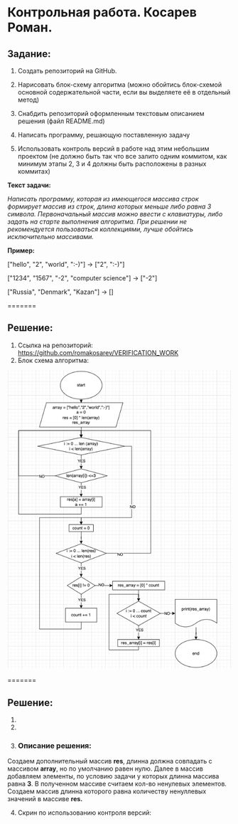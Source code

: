
# Контрольная работа. Косарев Роман. #

## Задание: ##

1. Создать репозиторий на GitHub.

2. Нарисовать блок-схему алгоритма (можно обойтись блок-схемой основной содержательной части, если вы выделяете её в отдельный метод)

3. Снабдить репозиторий оформленным текстовым описанием решения (файл README.md)

4. Написать программу, решающую поставленную задачу

5. Использовать контроль версий в работе над этим небольшим проектом (не должно быть так что все залито одним коммитом, как минимум этапы 2, 3 и 4 должны быть расположены в разных коммитах)

**Текст задачи:**

*Написать программу, которая из имеющегося массива строк формирует массив из строк, длина которых меньше либо равна 3 символа. Первоначальный массив можно ввести с клавиатуры, либо задать на старте выполнения алгоритма. При решении не рекомендуется пользоваться коллекциями, лучше обойтись исключительно массивами.*

**Пример:**

["hello", "2", "world", ":-)"] -> ["2", ":-)"]

["1234", "1567", "-2", "computer science"] -> ["-2"]

["Russia", "Denmark", "Kazan"] -> []

=======
## Решение: ##

1. Ссылка на репозиторий: https://github.com/romakosarev/VERIFICATION_WORK
2. Блок схема алгоритма: 

![Блок схема алгоритма](shema.png)

=======
## Решение: ##

1. 
2. 
3. ### Описание решения: ###
Создаем дополнительный массив **res**, длинна должна совпадать с массивом **array**, но по умолчанию равен нулю. Далее в массив добавляем элементы, по условию задачи у которых длинна массива равна **3**. В полученном массиве считаем кол-во ненулевых элементов. Создаем массив длинна которого равна количеству ненуллевых значений в массиве **res.**

4. Cкрин по использованию контроля версий:

